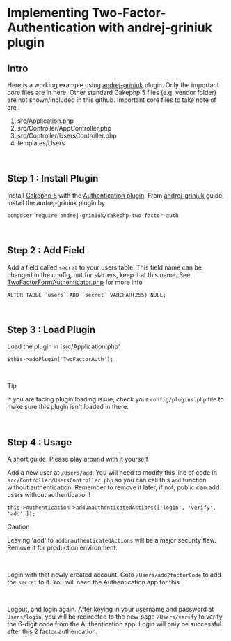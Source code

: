 # Implementing Two-Factor-Authentication with andrej-griniuk plugin

## Intro
Here is a working example using [andrej-griniuk](https://github.com/andrej-griniuk/cakephp-two-factor-auth/tree/master) plugin. Only the important core files are in here. Other standard Cakephp 5 files (e.g. vendor folder) are not shown/included in this github. Important core files to take note of are :

1. src/Application.php
2. src/Controller/AppController.php
3. src/Controller/UsersController.php
4. templates/Users

<br/>

## Step 1 : Install Plugin
Install [Cakephp 5](https://book.cakephp.org/5/en/quickstart.html) with the [Authentication plugin](https://book.cakephp.org/authentication/3/en/index.html). From [andrej-griniuk](https://github.com/andrej-griniuk/cakephp-two-factor-auth/tree/master) guide, install the andrej-griniuk plugin by

    composer require andrej-griniuk/cakephp-two-factor-auth

<br/>

## Step 2 : Add Field
Add a field called `secret` to your users table. This field name can be changed in the config, but for starters, keep it at this name. See [TwoFactorFormAuthenticator.php](https://github.com/andrej-griniuk/cakephp-two-factor-auth/blob/master/src/Authenticator/TwoFactorFormAuthenticator.php) for more info

    ALTER TABLE `users` ADD `secret` VARCHAR(255) NULL;

<br/>

## Step 3 : Load Plugin
Load the plugin in `src/Application.php'

    $this->addPlugin('TwoFactorAuth');

    
<br/>

> [!TIP]
> If you are facing plugin loading issue, check your `config/plugins.php` file to make sure this plugin isn't loaded in there.

<br/>

## Step 4 : Usage
A short guide. Please play around with it yourself

Add a new user at `/Users/add`. You will need to modify this line of code in `src/Controller/UsersController.php` so you can call this `add` function without authentication. Remember to remove it later, if not, public can add users without authentication!

    this->Authentication->addUnauthenticatedActions(['login', 'verify', 'add' ]);

> [!CAUTION]
> Leaving 'add' to `addUnauthenticatedActions` will be a major security flaw. Remove it for production environment.


<br/>

Login with that newly created account. Goto `/Users/add2factorCode` to add the `secret` to it. You will need the Authentication app for this

<br/>

Logout, and login again. After keying in your username and password at `Users/login`, you will be redirected to the new page `/Users/verify` to verify the 6-digit code from the Authentication app. Login will only be successful after this 2 factor authencation.


